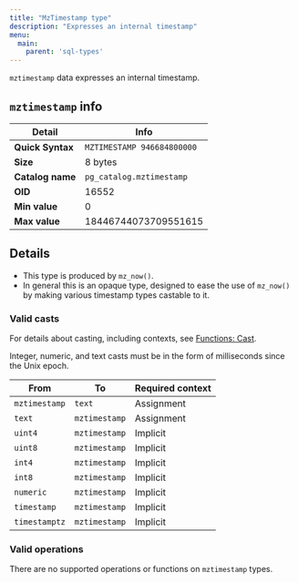 ```yaml
---
title: "MzTimestamp type"
description: "Expresses an internal timestamp"
menu:
  main:
    parent: 'sql-types'
---
```


`mztimestamp` data expresses an internal timestamp.

## `mztimestamp` info

Detail | Info
-------|------
**Quick Syntax** | `MZTIMESTAMP 946684800000`
**Size** | 8 bytes
**Catalog name** | `pg_catalog.mztimestamp`
**OID** | 16552
**Min value** | 0
**Max value** | 18446744073709551615

## Details

- This type is produced by `mz_now()`.
- In general this is an opaque type, designed to ease the use of `mz_now()` by making various timestamp types castable to it.

### Valid casts

For details about casting, including contexts, see [Functions:
Cast](../../functions/cast).

Integer, numeric, and text casts must be in the form of milliseconds since the Unix epoch.

From | To | Required context
-----|----|--------
`mztimestamp` | `text` | Assignment
`text` | `mztimestamp` | Assignment
`uint4` | `mztimestamp` | Implicit
`uint8` | `mztimestamp` | Implicit
`int4` | `mztimestamp` | Implicit
`int8` | `mztimestamp` | Implicit
`numeric` | `mztimestamp` | Implicit
`timestamp` | `mztimestamp` | Implicit
`timestamptz` | `mztimestamp` | Implicit

### Valid operations

There are no supported operations or functions on `mztimestamp` types.
